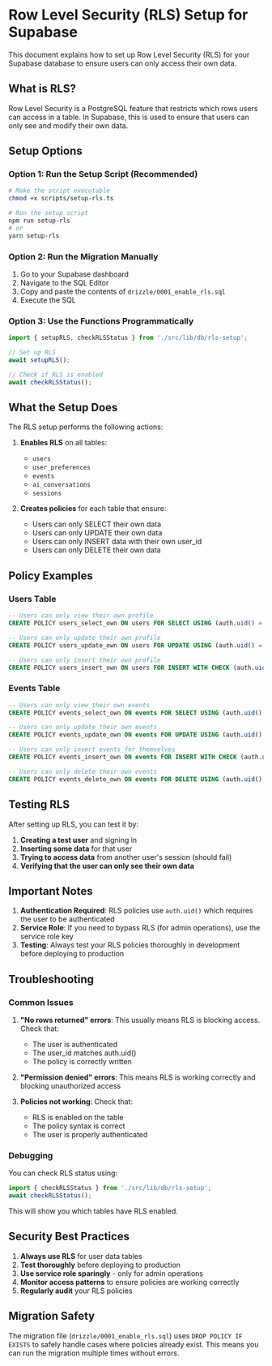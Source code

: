# Row Level Security (RLS) Setup for Supabase

This document explains how to set up Row Level Security (RLS) for your Supabase database to ensure users can only access their own data.

## What is RLS?

Row Level Security is a PostgreSQL feature that restricts which rows users can access in a table. In Supabase, this is used to ensure that users can only see and modify their own data.

## Setup Options

### Option 1: Run the Setup Script (Recommended)

```bash
# Make the script executable
chmod +x scripts/setup-rls.ts

# Run the setup script
npm run setup-rls
# or
yarn setup-rls
```

### Option 2: Run the Migration Manually

1. Go to your Supabase dashboard
2. Navigate to the SQL Editor
3. Copy and paste the contents of `drizzle/0001_enable_rls.sql`
4. Execute the SQL

### Option 3: Use the Functions Programmatically

```typescript
import { setupRLS, checkRLSStatus } from './src/lib/db/rls-setup';

// Set up RLS
await setupRLS();

// Check if RLS is enabled
await checkRLSStatus();
```

## What the Setup Does

The RLS setup performs the following actions:

1. **Enables RLS** on all tables:
   - `users`
   - `user_preferences`
   - `events`
   - `ai_conversations`
   - `sessions`

2. **Creates policies** for each table that ensure:
   - Users can only SELECT their own data
   - Users can only UPDATE their own data
   - Users can only INSERT data with their own user_id
   - Users can only DELETE their own data

## Policy Examples

### Users Table
```sql
-- Users can only view their own profile
CREATE POLICY users_select_own ON users FOR SELECT USING (auth.uid() = id);

-- Users can only update their own profile
CREATE POLICY users_update_own ON users FOR UPDATE USING (auth.uid() = id);

-- Users can only insert their own profile
CREATE POLICY users_insert_own ON users FOR INSERT WITH CHECK (auth.uid() = id);
```

### Events Table
```sql
-- Users can only view their own events
CREATE POLICY events_select_own ON events FOR SELECT USING (auth.uid() = user_id);

-- Users can only update their own events
CREATE POLICY events_update_own ON events FOR UPDATE USING (auth.uid() = user_id);

-- Users can only insert events for themselves
CREATE POLICY events_insert_own ON events FOR INSERT WITH CHECK (auth.uid() = user_id);

-- Users can only delete their own events
CREATE POLICY events_delete_own ON events FOR DELETE USING (auth.uid() = user_id);
```

## Testing RLS

After setting up RLS, you can test it by:

1. **Creating a test user** and signing in
2. **Inserting some data** for that user
3. **Trying to access data** from another user's session (should fail)
4. **Verifying that the user can only see their own data**

## Important Notes

1. **Authentication Required**: RLS policies use `auth.uid()` which requires the user to be authenticated
2. **Service Role**: If you need to bypass RLS (for admin operations), use the service role key
3. **Testing**: Always test your RLS policies thoroughly in development before deploying to production

## Troubleshooting

### Common Issues

1. **"No rows returned" errors**: This usually means RLS is blocking access. Check that:
   - The user is authenticated
   - The user_id matches auth.uid()
   - The policy is correctly written

2. **"Permission denied" errors**: This means RLS is working correctly and blocking unauthorized access

3. **Policies not working**: Check that:
   - RLS is enabled on the table
   - The policy syntax is correct
   - The user is properly authenticated

### Debugging

You can check RLS status using:

```typescript
import { checkRLSStatus } from './src/lib/db/rls-setup';
await checkRLSStatus();
```

This will show you which tables have RLS enabled.

## Security Best Practices

1. **Always use RLS** for user data tables
2. **Test thoroughly** before deploying to production
3. **Use service role sparingly** - only for admin operations
4. **Monitor access patterns** to ensure policies are working correctly
5. **Regularly audit** your RLS policies

## Migration Safety

The migration file (`drizzle/0001_enable_rls.sql`) uses `DROP POLICY IF EXISTS` to safely handle cases where policies already exist. This means you can run the migration multiple times without errors. 